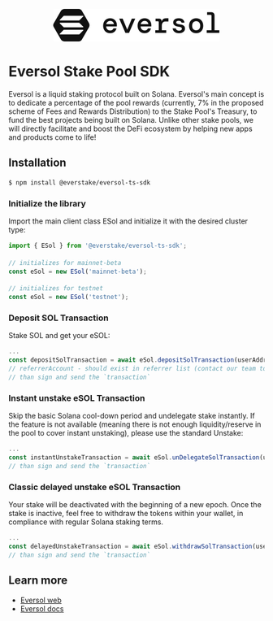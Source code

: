 <div align="center">
<a href="https://eversol.one/">

![Esol logo](src/logo/esol.svg?raw=true 'Eversol')

</a>
</div>

# Eversol Stake Pool SDK

Eversol is a liquid staking protocol built on Solana. Eversol's main concept is to dedicate a percentage of the pool rewards (currently, 7% in the proposed scheme of Fees and Rewards Distribution) to the Stake Pool's Treasury, to fund the best projects being built on Solana. Unlike other stake pools, we will directly facilitate and boost the DeFi ecosystem by helping new apps and products come to life!

## Installation

```bash
$ npm install @everstake/eversol-ts-sdk
```

### Initialize the library

Import the main client class ESol and initialize it with the desired cluster type:

```ts
import { ESol } from '@everstake/eversol-ts-sdk';

// initializes for mainnet-beta
const eSol = new ESol('mainnet-beta');

// initializes for testnet
const eSol = new ESol('testnet');
```

### Deposit SOL Transaction

Stake SOL and get your eSOL:

```ts
...
const depositSolTransaction = await eSol.depositSolTransaction(userAddress, amountLamports, referrerAccount)
// referrerAccount - should exist in referrer list (contact our team to add your address)
// than sign and send the `transaction`
```

### Instant unstake eSOL Transaction

Skip the basic Solana cool-down period and undelegate stake instantly. If the feature is not available (meaning there is not enough liquidity/reserve in the pool to cover instant unstaking), please use the standard Unstake:

```ts
...
const instantUnstakeTransaction = await eSol.unDelegateSolTransaction(userAddress, eSolAmount)
// than sign and send the `transaction`
```

### Classic delayed unstake eSOL Transaction

Your stake will be deactivated with the beginning of a new epoch. Once the stake is inactive, feel free to withdraw the tokens within your wallet, in compliance with regular Solana staking terms.

```ts
...
const delayedUnstakeTransaction = await eSol.withdrawSolTransaction(userAddress, eSolAmount)
// than sign and send the `transaction`
```

## Learn more

- [Eversol web](https://eversol.one/)
- [Eversol docs](https://docs.eversol.one/overview/welcome-to-eversol)
